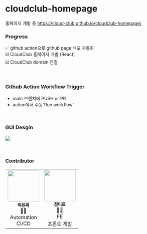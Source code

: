 # cloudclub-homepage

홈페이지 개발 중
https://cloud-club.github.io/cloudclub-homepage/

### Progress
✅ github action으로 github page 배포 자동화 <br>
☑️ CloudClub 홈페이지 개발 (React) <br>
☑️ CloudClub domain 연결 <br>

<br>

### Github Action Workflow Trigger
- main 브랜치에 PUSH or PR
- action에서 수동'Run workflow'

<br>

### GUI Desgin
![](https://velog.velcdn.com/images/ginee_park/post/53370141-5946-41de-b251-605721ac4bbb/image.png)

<br>

### Contributor
<table>
  <tr>
    <td align="center"><a href="https://github.com/gineepark"><img src="https://avatars.githubusercontent.com/u/60264957?v=4" width="100px;" alt=""/><br /><sub><b>박진희</b></sub></a><br /><a\>🧑‍💼<br>Automation<br>CI/CD</a></td>
   <td align="center"><a href="https://github.com/jungmir"><img src="https://avatars.githubusercontent.com/u/61821253?v=4" width="100px;" alt=""/><br /><sub><b>정미르</b></sub></a><br /><a\>🤵‍♀️<br>FE<br>프론트 개발</a></td>
  </tr>
  </table>
